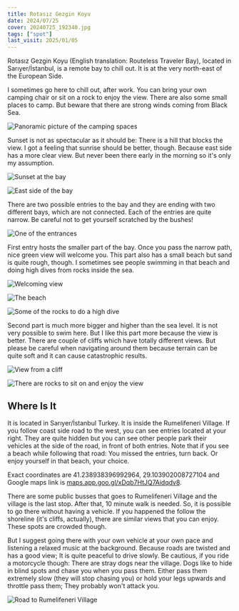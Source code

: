```yaml
---
title: Rotasız Gezgin Koyu
date: 2024/07/25
cover: 20240725_192340.jpg
tags: ["spot"]
last_visit: 2025/01/05
---
```


Rotasız Gezgin Koyu (English translation: Routeless Traveler Bay), located in
Sarıyer/İstanbul, is a remote bay to chill out. It is at the very north-east
of the European Side.

I sometimes go here to chill out, after work. You can bring your own camping
chair or sit on a rock to enjoy the view. There are also some small places to
camp. But beware that there are strong winds coming from Black Sea.

![Panoramic picture of the camping spaces](/posts/travel-logs/rotasiz-gezgin-koyu/20240801_200643.jpg)

Sunset is not as spectacular as it should be: There is a hill that blocks the
view. I got a feeling that sunrise should be better, though. Because east side
has a more clear view. But never been there early in the morning so it's only my
assumption.

![Sunset at the bay](/posts/travel-logs/rotasiz-gezgin-koyu/20240801_200802.jpg)

![East side of the bay](/posts/travel-logs/rotasiz-gezgin-koyu/20240725_193257.jpg)

There are two possible entries to the bay and they are ending with two different
bays, which are not connected. Each of the entries are quite narrow. Be careful
not to get yourself scratched by the bushes!

![One of the entrances](/posts/travel-logs/rotasiz-gezgin-koyu/250105-rotasiz_gezgin_koyu_entrance.gif)

First entry hosts the smaller part of the bay. Once you pass the narrow path,
nice green view will welcome you. This part also has a small beach but sand is
quite rough, though. I sometimes see people swimming in that beach and doing
high dives from rocks inside the sea.

![Welcoming view](/posts/travel-logs/rotasiz-gezgin-koyu/20240725_191733.jpg)

![The beach](/posts/travel-logs/rotasiz-gezgin-koyu/20240725_193822.jpg)

![Some of the rocks to do a high dive](/posts/travel-logs/rotasiz-gezgin-koyu/20240725_193031.jpg)

Second part is much more bigger and higher than the sea level. It is not very
possible to swim here. But I like this part more because the view is better.
There are couple of cliffs which have totally different views. But please be
careful when navigating around them because terrain can be quite soft and it can
cause catastrophic results.

![View from a cliff](/posts/travel-logs/rotasiz-gezgin-koyu/20240725_192340.jpg)

![There are rocks to sit on and enjoy the view](/posts/travel-logs/rotasiz-gezgin-koyu/20240801_200117.jpg)

## Where Is It

It is located in Sarıyer/İstanbul Turkey. It is inside the Rumelifeneri Village.
If you follow coast side road to the west, you can see entries located at your
right. They are quite hidden but you can see other people park their vehicles
at the side of the road, in front of both entries. Note that if you see a beach
while following that road: You missed the entries, turn back. Or enjoy yourself
in that beach, your choice.

Exact coordinates are 41.238938396992964, 29.103902008727104 and Google maps
link is
[maps.app.goo.gl/xDqb7HtJQ7Aidqdv8](https://maps.app.goo.gl/xDqb7HtJQ7Aidqdv8).

<!-- <div class="iframeWrapper">
<iframe
  src="https://www.google.com/maps/embed?pb=!1m14!1m8!1m3!1d1500.112157146137!2d29.1038376!3d41.2386715!3m2!1i1024!2i768!4f13.1!3m3!1m2!1s0x409fe7e27abb4c15%3A0x408e4ebfd43bed5b!2sRotas%C4%B1z%20Gezgin%20Koyu!5e0!3m2!1sen!2str!4v1736102180660!5m2!1sen!2str"
  style="border:0;"
  allowfullscreen=""
  loading="lazy"
  referrerpolicy="no-referrer-when-downgrade">
</iframe>
</div> -->

There are some public busses that goes to Rumelifeneri Village and the village
is the last stop. After that, 10 minute walk is needed. So, it is possible to go
there without having a vehicle. If you happened the follow the shoreline (it's
cliffs, actually), there are similar views that you can enjoy. These spots are
crowded though.

But I suggest going there with your own vehicle at your own pace and listening a
relaxed music at the background. Because roads are twisted and has a good view;
It is quite peaceful to drive slowly. Be cautious, if you ride a motorcycle
though: There are stray dogs near the village. Dogs like to hide in blind spots
and chase you when you pass them. Either pass them extremely slow (they will
stop chasing you) or hold your legs upwards and throttle pass them; They
probably won't attack you.

![Road to Rumelifeneri Village](/posts/travel-logs/rotasiz-gezgin-koyu/250105-rotasiz_gezgin_koyu_road.gif)
